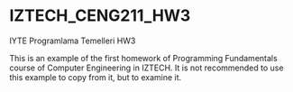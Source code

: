 # IZTECH_CENG211_HW3
IYTE Programlama Temelleri HW3

This is an example of the first homework of Programming Fundamentals course of Computer Engineering in IZTECH. It is not recommended to use this example to copy from it, but to examine it.
